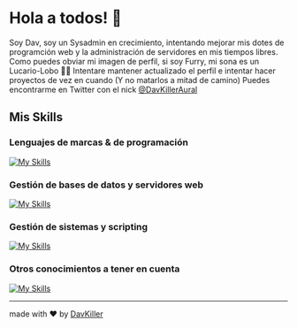 # Hola a todos! 👋

Soy Dav, soy un Sysadmin en crecimiento, intentando mejorar mis dotes de programción web y la administración de servidores en mis tiempos libres.
Como puedes obviar mi imagen de perfil, si soy Furry, mi sona es un Lucario-Lobo 🐺💙
Intentare mantener actualizado el perfil e intentar hacer proyectos de vez en cuando (Y no matarlos a mitad de camino) 
Puedes encontrarme en Twitter con el nick [@DavKillerAural](https://twitter.com/DavKillerAural)

## Mis Skills
### Lenguajes de marcas & de programación 
 [![My Skills](https://skillicons.dev/icons?i=html,css,js,php,md)](https://skillicons.dev)
### Gestión de bases de datos y servidores web
[![My Skills](https://skillicons.dev/icons?i=mysql,mongodb,nginx)](https://skillicons.dev)
### Gestión de sistemas y scripting
[![My Skills](https://skillicons.dev/icons?i=bash,powershell)](https://skillicons.dev)
### Otros conocimientos a tener en cuenta
[![My Skills](https://skillicons.dev/icons?i=git,github,vscode,aws)](https://skillicons.dev)

---
made with ❤️ by [DavKiller](https://github.com/DavKiller)
